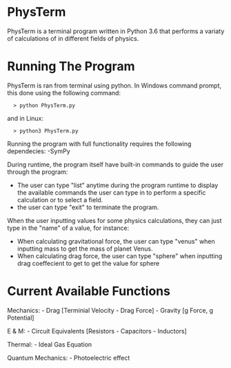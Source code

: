 # PhysTerm

PhysTerm is a terminal program written in Python 3.6 that performs a variaty of calculations of in different fields of physics.


# Running The Program
PhysTerm is ran from terminal using python. In Windows command prompt, this done using the following command:
      
      > python PhysTerm.py

and in Linux:

      > python3 PhysTerm.py

Running the program with full functionality requires the following dependecies:
 -SymPy

During runtime, the program itself have built-in commands to guide the user through the program:
 - The user can type "list" anytime during the program runtime to display the available commands the user can type in to perform a specific calculation or to select a field.
 - the user can type "exit" to terminate the program.

When the user inputting values for some physics calculations, they can just type in the "name" of a value, for instance:
 - When calculating gravitational force, the user can type "venus" when inputting mass to get the mass of planet Venus.
 - When calculating drag force, the user can type "sphere" when inputting drag coeffecient to get to get the value for sphere
 

# Current Available Functions
Mechanics:  - Drag [Terminial Velocity - Drag Force]
            - Gravity [g Force, g Potential]

E & M:      - Circuit Equivalents [Resistors - Capacitors - Inductors]

Thermal:    - Ideal Gas Equation

Quantum Mechanics:      - Photoelectric effect
